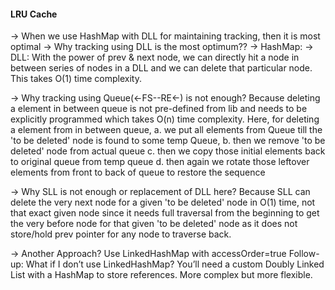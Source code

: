 #### LRU Cache
-> When we use HashMap with DLL for maintaining tracking, then it is most optimal
-> Why tracking using DLL is the most optimum??
-> HashMap: 
-> DLL: With the power of prev & next node, 
        we can directly hit a node in between series of nodes in a DLL 
        and we can delete that particular node. This takes O(1) time complexity.

-> Why tracking using Queue(<-FS--RE<-) is not enough?
   Because deleting a element in between queue is not pre-defined from lib 
   and needs to be explicitly programmed which takes O(n) time complexity.
   Here, for deleting a element from in between queue, 
    a. we put all elements from Queue till the 'to be deleted' node is found to some temp Queue,
    b. then we remove 'to be deleted' node from actual queue
    c. then we copy those initial elements back to original queue from temp queue
    d. then again we rotate those leftover elements from front to back of queue to restore the sequence
   

-> Why SLL is not enough or replacement of DLL here?
   Because SLL can delete the very next node for a given 'to be deleted' node in O(1) time, not that exact given node
   since it needs full traversal from the beginning to get the very before node for that given 'to be deleted' node
   as it does not store/hold prev pointer for any node to traverse back.


-> Another Approach?
Use LinkedHashMap with accessOrder=true
Follow-up: What if I don’t use LinkedHashMap?
You’ll need a custom Doubly Linked List with a HashMap to store references. 
More complex but more flexible.